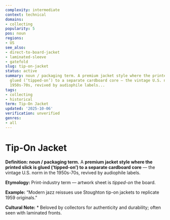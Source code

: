 ```yaml
---
complexity: intermediate
context: technical
domains:
- collecting
popularity: 5
pos: noun
regions:
- US
see_also:
- direct-to-board-jacket
- laminated-sleeve
- gatefold
slug: tip-on-jacket
status: active
summary: noun / packaging term. A premium jacket style where the printed slick is
  glued (‘tipped-on’) to a separate cardboard core — the vintage U.S. norm in the
  1950s-70s, revived by audiophile labels...
tags:
- collecting
- historical
term: Tip-On Jacket
updated: '2025-10-06'
verification: unverified
genres:
- all
---
```


# Tip-On Jacket

**Definition:** **noun / packaging term.** A **premium jacket style where the printed slick is glued (‘tipped-on’) to a separate cardboard core** — the vintage U.S. norm in the 1950s-70s, revived by audiophile labels.

**Etymology:** Print-industry term — artwork sheet is *tipped-on* the board.

**Example:** “Modern jazz reissues use Stoughton tip-on jackets to replicate 1959 originals.”

**Cultural Note:** * Beloved by collectors for authenticity and durability; often seen with laminated fronts.

